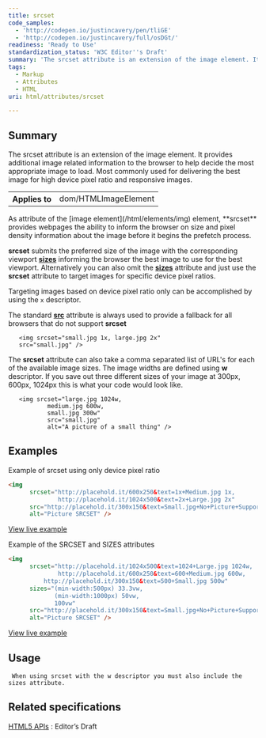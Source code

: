 ```yaml
---
title: srcset
code_samples:
  - 'http://codepen.io/justincavery/pen/tliGE'
  - 'http://codepen.io/justincavery/full/osDGt/'
readiness: 'Ready to Use'
standardization_status: 'W3C Editor''s Draft'
summary: 'The srcset attribute is an extension of the image element. It provides  additional image related information to the browser to help decide the most appropriate image to load. Most commonly used for delivering the best image for high device pixel ratio and responsive images.'
tags:
  - Markup
  - Attributes
  - HTML
uri: html/attributes/srcset

---
```

## Summary

The srcset attribute is an extension of the image element. It provides additional image related information to the browser to help decide the most appropriate image to load. Most commonly used for delivering the best image for high device pixel ratio and responsive images.

<table class="wikitable">
<tr>
<th>
Applies to

</th>
<td>
dom/HTMLImageElement

</td>
</tr>
</table>
As attribute of the [image element](/html/elements/img) element, **srcset** provides webpages the ability to inform the browser on size and pixel density information about the image before it begins the prefetch process.

**srcset** submits the preferred size of the image with the corresponding viewport **[sizes](/html/attributes/sizes)** informing the browser the best image to use for the best viewport. Alternatively you can also omit the **[sizes](/html/attributes/sizes)** attribute and just use the **srcset** attribute to target images for specific device pixel ratios.

Targeting images based on device pixel ratio only can be accomplished by using the `x` descriptor.

The standard **[src](/html/attributes/src_(input,_img))** attribute is always used to provide a fallback for all browsers that do not support **srcset**

       <img srcset="small.jpg 1x, large.jpg 2x"
       src="small.jpg" />

The **srcset** attribute can also take a comma separated list of URL's for each of the available image sizes. The image widths are defined using **w** descriptor. If you save out three different sizes of your image at 300px, 600px, 1024px this is what your code would look like.

       <img srcset="large.jpg 1024w,
               medium.jpg 600w,
               small.jpg 300w"
               src="small.jpg"
               alt="A picture of a small thing" />

## Examples

Example of srcset using only device pixel ratio

``` html
<img
      srcset="http://placehold.it/600x250&text=1x+Medium.jpg 1x,
              http://placehold.it/1024x500&text=2x+Large.jpg 2x"
      src="http://placehold.it/300x150&text=Small.jpg+No+Picture+Support"
      alt="Picture SRCSET" />
```

[View live example](http://codepen.io/justincavery/pen/tliGE)

Example of the SRCSET and SIZES attributes

``` html
<img
      srcset="http://placehold.it/1024x500&text=1024+Large.jpg 1024w,
              http://placehold.it/600x250&text=600+Medium.jpg 600w,
          http://placehold.it/300x150&text=500+Small.jpg 500w"
      sizes="(min-width:500px) 33.3vw,
             (min-width:1000px) 50vw,
             100vw"
      src="http://placehold.it/300x150&text=Small.jpg+No+Picture+Support"
      alt="Picture SRCSET" />
```

[View live example](http://codepen.io/justincavery/full/osDGt/)

## Usage

     When using srcset with the w descriptor you must also include the sizes attribute.

## Related specifications

[HTML5 APIs](http://www.w3.org/html/wg/drafts/srcset/w3c-srcset/)
:   Editor’s Draft
